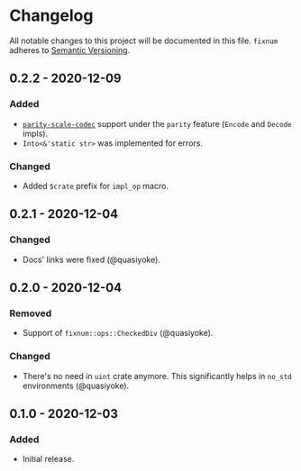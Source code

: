 # Changelog

All notable changes to this project will be documented in this file.
`fixnum` adheres to [Semantic Versioning](https://semver.org/spec/v2.0.0.html).

## 0.2.2 - 2020-12-09
### Added
- [`parity-scale-codec`](https://docs.rs/parity-scale-codec) support under the `parity` feature
  (`Encode` and `Decode` impls).
- `Into<&'static str>` was implemented for errors.

### Changed
- Added `$crate` prefix for `impl_op` macro.

## 0.2.1 - 2020-12-04
### Changed
- Docs' links were fixed (@quasiyoke).

## 0.2.0 - 2020-12-04
### Removed
- Support of `fixnum::ops::CheckedDiv` (@quasiyoke).

### Changed
- There's no need in `uint` crate anymore. This significantly helps in `no_std` environments (@quasiyoke).

## 0.1.0 - 2020-12-03
### Added
- Initial release.
